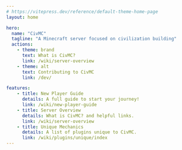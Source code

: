 ```yaml
---
# https://vitepress.dev/reference/default-theme-home-page
layout: home

hero:
  name: "CivMC"
  tagline: "A Minecraft server focused on civilization building"
  actions:
    - theme: brand
      text: What is CivMC?
      link: /wiki/server-overview
    - theme: alt
      text: Contributing to CivMC
      link: /dev/

features:
    - title: New Player Guide
      details: A full guide to start your journey!
      link: /wiki/new-player-guide
    - title: Server Overview
      details: What is CivMC? and helpful links.
      link: /wiki/server-overview
    - title: Unique Mechanics
      details: A list of plugins unique to CivMC.
      link: /wiki/plugins/unique/index
---
```

